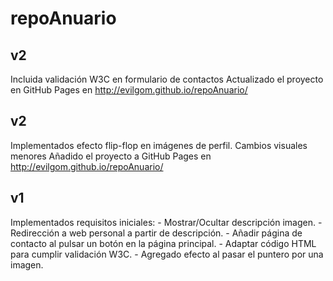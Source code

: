 # repoAnuario

v2
----
Incluida validación W3C en formulario de contactos
Actualizado el proyecto en GitHub Pages en http://evilgom.github.io/repoAnuario/

v2
----
Implementados efecto flip-flop en imágenes de perfil.
Cambios visuales menores
Añadido el proyecto a GitHub Pages en http://evilgom.github.io/repoAnuario/

v1
----
Implementados requisitos iniciales:
	- Mostrar/Ocultar descripción imagen.
	- Redirección a web personal a partir de descripción.
	- Añadir página de contacto al pulsar un botón en la página principal.
	- Adaptar código HTML para cumplir validación W3C.
	- Agregado efecto al pasar el puntero por una imagen.
